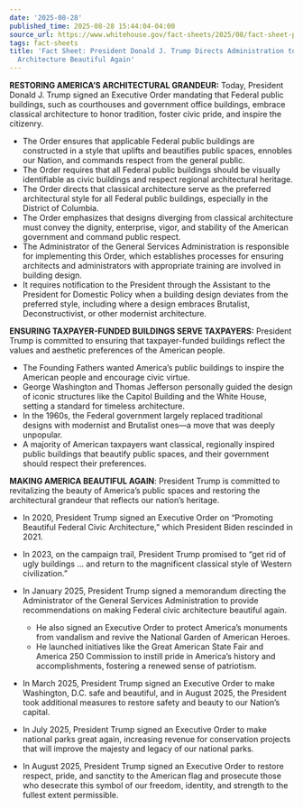 ```yaml
---
date: '2025-08-28'
published_time: 2025-08-28 15:44:04-04:00
source_url: https://www.whitehouse.gov/fact-sheets/2025/08/fact-sheet-president-donald-j-trump-directs-administration-to-make-federal-architecture-beautiful-again/
tags: fact-sheets
title: 'Fact Sheet: President Donald J. Trump Directs Administration to Make Federal
  Architecture Beautiful Again'
---
```

 
**RESTORING AMERICA’S ARCHITECTURAL GRANDEUR:** Today, President Donald
J. Trump signed an Executive Order mandating that Federal public
buildings, such as courthouses and government office buildings, embrace
classical architecture to honor tradition, foster civic pride, and
inspire the citizenry.

-   The Order ensures that applicable Federal public buildings are
    constructed in a style that uplifts and beautifies public spaces,
    ennobles our Nation, and commands respect from the general public.
-   The Order requires that all Federal public buildings should be
    visually identifiable as civic buildings and respect regional
    architectural heritage.
-   The Order directs that classical architecture serve as the preferred
    architectural style for all Federal public buildings, especially in
    the District of Columbia.
-   The Order emphasizes that designs diverging from classical
    architecture must convey the dignity, enterprise, vigor, and
    stability of the American government and command public respect.
-   The Administrator of the General Services Administration is
    responsible for implementing this Order, which establishes processes
    for ensuring architects and administrators with appropriate training
    are involved in building design.
-   It requires notification to the President through the Assistant to
    the President for Domestic Policy when a building design deviates
    from the preferred style, including where a design embraces
    Brutalist, Deconstructivist, or other modernist architecture.

**ENSURING TAXPAYER-FUNDED BUILDINGS SERVE TAXPAYERS:** President Trump
is committed to ensuring that taxpayer-funded buildings reflect the
values and aesthetic preferences of the American people.

-   The Founding Fathers wanted America’s public buildings to inspire
    the American people and encourage civic virtue.
-   George Washington and Thomas Jefferson personally guided the design
    of iconic structures like the Capitol Building and the White House,
    setting a standard for timeless architecture.
-   In the 1960s, the Federal government largely replaced traditional
    designs with modernist and Brutalist ones—a move that was deeply
    unpopular.
-   A majority of American taxpayers want classical, regionally inspired
    public buildings that beautify public spaces, and their government
    should respect their preferences.

**MAKING AMERICA BEAUTIFUL AGAIN**: President Trump is committed to
revitalizing the beauty of America’s public spaces and restoring the
architectural grandeur that reflects our nation’s heritage.

-   In 2020, President Trump signed an Executive Order on “Promoting
    Beautiful Federal Civic Architecture,” which President Biden
    rescinded in 2021.
-   In 2023, on the campaign trail, President Trump promised to “get rid
    of ugly buildings … and return to the magnificent classical style of
    Western civilization.”
-   In January 2025, President Trump signed a memorandum directing the
    Administrator of the General Services Administration to provide
    recommendations on making Federal civic architecture beautiful
    again.
    -   He also signed an Executive Order to protect America’s monuments
        from vandalism and revive the National Garden of American
        Heroes.

    <!-- -->

    -   He launched initiatives like the Great American State Fair and
        America 250 Commission to instill pride in America’s history and
        accomplishments, fostering a renewed sense of patriotism.
-   In March 2025, President Trump signed an Executive Order to make
    Washington, D.C. safe and beautiful, and in August 2025, the
    President took additional measures to restore safety and beauty to
    our Nation’s capital.
-   In July 2025, President Trump signed an Executive Order to make
    national parks great again, increasing revenue for conservation
    projects that will improve the majesty and legacy of our national
    parks.
-   In August 2025, President Trump signed an Executive Order to restore
    respect, pride, and sanctity to the American flag and prosecute
    those who desecrate this symbol of our freedom, identity, and
    strength to the fullest extent permissible.
